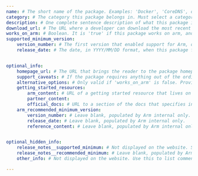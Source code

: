 ```yaml
---
name: # The short name of the package. Examples: 'Docker', 'CoreDNS', or 'Snyk Container'.
category: # The category this package belongs in. Must select a category (not the group name) from the package_category_list.yml at the top of the directory structure. Examples: 'Operating System', or 'Databases - noSQL'.
description: # One complete sentence description of what this package is, ending in a period. If it has an open source equivalent, include what makes this commercial package different.
download_url: # The URL where a developer can download the most recent version of this package. Must start with 'https://'.
works_on_arm: # Boolean. It is 'true' if this package works on arm, and 'false' if not.
supported_minimum_version:
    version_number: # The first version that enabled support for Arm, often found in package release notes or news.
    release_date: # The date, in YYYY/MM/DD format, when this package first worked on Arm. Example: '2024/04/21'.


optional_info:
    homepage_url: # The URL that brings the reader to the package homepage to learn more high-level info about it. Must start with 'https://'.
    support_caveats: # If the package requires anything out of the ordinary to work on Arm, such as extra library installs or varying support across common Linux OSes, explain here. 
    alternative_options: # Only valid if 'works_on_arm' is false. Provide the name of one or more packages that address the same problem a developer is trying to solve.
    getting_started_resources:
        arm_content: # URL of a getting started resource that lives on an Arm digital domain such as learn.arm.com or community.arm.com. Must start with 'https://'.
        partner_content: 
        official_docs: # URL to a section of the docs that specifies installing on Arm if present, otherwise list the general 'getting started' docs.
    arm_recommended_minimum_version:
        version_number: # Leave blank, populated by Arm internal only.
        release_date: # Leave blank, populated by Arm internal only.
        reference_content: # Leave blank, populated by Arm internal only.


optional_hidden_info:
    release_notes__supported_minimum: # Not displayed on the website. Store the URL of the release notes that first listed Arm support that justifies the listed minimum supported version above.
    release_notes__recommended_minimum: # Leave blank, populated by Arm internal only.
    other_info: # Not displayed on the website. Use this to list comments that will make package maintenance easier.

---
```

